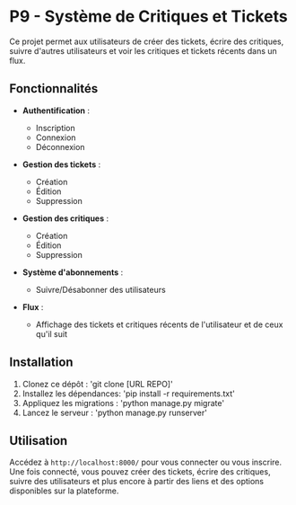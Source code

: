 # P9 - Système de Critiques et Tickets

Ce projet permet aux utilisateurs de créer des tickets, écrire des critiques, suivre d'autres utilisateurs et voir les critiques et tickets récents dans un flux.

## Fonctionnalités

- **Authentification** :

  - Inscription
  - Connexion
  - Déconnexion

- **Gestion des tickets** :

  - Création
  - Édition
  - Suppression

- **Gestion des critiques** :

  - Création
  - Édition
  - Suppression

- **Système d'abonnements** :

  - Suivre/Désabonner des utilisateurs

- **Flux** :
  - Affichage des tickets et critiques récents de l'utilisateur et de ceux qu'il suit

## Installation

1. Clonez ce dépôt : 'git clone [URL REPO]'
2. Installez les dépendances: 'pip install -r requirements.txt'
3. Appliquez les migrations : 'python manage.py migrate'
4. Lancez le serveur : 'python manage.py runserver'

## Utilisation

Accédez à `http://localhost:8000/` pour vous connecter ou vous inscrire. Une fois connecté, vous pouvez créer des tickets, écrire des critiques, suivre des utilisateurs et plus encore à partir des liens et des options disponibles sur la plateforme.
